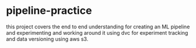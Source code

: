 # pipeline-practice
this project covers the end to end understanding for creating an ML pipeline and experimenting and working around it using dvc for experiment tracking and data versioning using aws s3.
